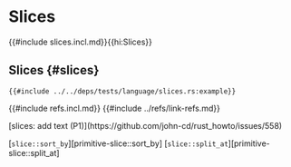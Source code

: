 # Slices

{{#include slices.incl.md}}{{hi:Slices}}

## Slices {#slices}

```rust,editable
{{#include ../../deps/tests/language/slices.rs:example}}
```

{{#include refs.incl.md}}
{{#include ../refs/link-refs.md}}

<div class="hidden">
[slices: add text (P1)](https://github.com/john-cd/rust_howto/issues/558)


[`slice::sort_by`][primitive-slice::sort_by]
[`slice::split_at`][primitive-slice::split_at]
</div>
